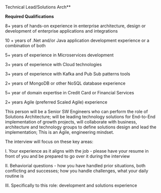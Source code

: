 Technical Lead/Solutions Arch**

**Required Qualifications**

8+ years of hands-on experience in enterprise architecture, design or development of enterprise applications and integrations

10 + years of .Net and/or Java application development experience or a combination of both

5+ years of experience in Microservices development

3+ years of experience with Cloud technologies

3+ years of experience with Kafka and Pub Sub patterns tools

2+ years of MongoDB or other NoSQL database experience

5+ year of domain expertise in Credit Card or Financial Services

2+ years Agile (preferred Scaled Agile) experience

This person will be a Senior SW Engineers who can perform the role of Solutions Architecture; will be leading technology solutions for End-to-End implementation of growth projects, will collaborate with business, architecture and technology groups to define solutions design and lead the implementation; This is an Agile, engineering mindset.

 

The interview will focus on these key areas:

I.          Your experience as it aligns with the job - please have your resume in front of you and be prepared to go over it during the interview

II.         Behaviorial questions - how you have handled prior situations, both conflicting and successes; how you handle challenges, what your daily routine is

III.        Specifically to this role: development and solutions experience